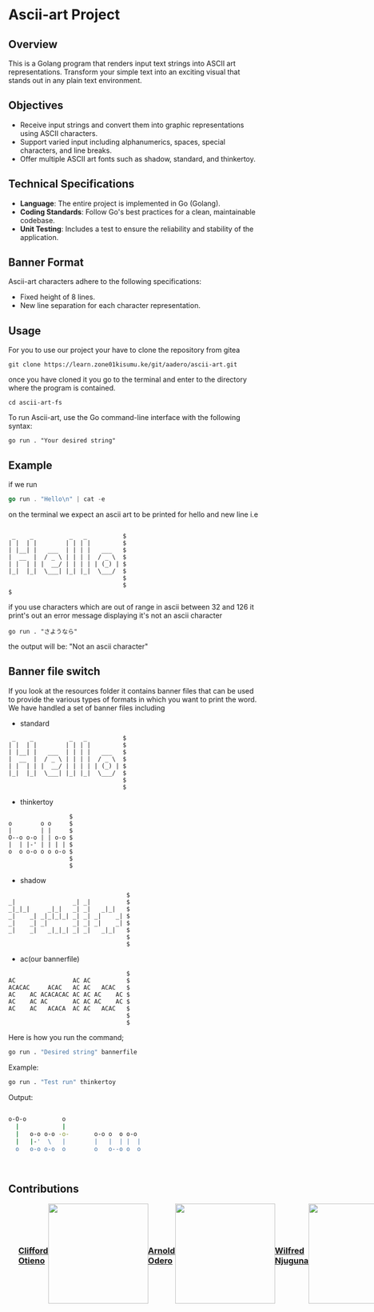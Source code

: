 # Ascii-art Project

## Overview

This is a Golang  program that renders input text strings into ASCII art representations. Transform your simple text into an exciting visual that stands out in any plain text environment.

## Objectives

- Receive input strings and convert them into graphic representations using ASCII characters.
- Support varied input including alphanumerics, spaces, special characters, and line breaks.
- Offer multiple ASCII art fonts such as shadow, standard, and thinkertoy.

## Technical Specifications

- **Language**: The entire project is implemented in Go (Golang).
- **Coding Standards**: Follow Go's best practices for a clean, maintainable codebase.
- **Unit Testing**: Includes a test to ensure the reliability and stability of the application.

## Banner Format

Ascii-art characters adhere to the following specifications:

- Fixed height of 8 lines.
- New line separation for each character representation.

## Usage
For you to use our project your have to clone the repository from gitea 

```shell
git clone https://learn.zone01kisumu.ke/git/aadero/ascii-art.git
```

once you have cloned it you go to the terminal and enter to the directory where the program is contained.

```shell
cd ascii-art-fs
```
To run Ascii-art, use the Go command-line interface with the following syntax:

```shell
go run . "Your desired string"
```

## Example

if we run 
```go
go run . "Hello\n" | cat -e
```
on the terminal we expect an ascii art to be printed for hello and new line i.e
```

 _    _          _   _          $
| |  | |        | | | |         $
| |__| |   ___  | | | |   ___   $
|  __  |  / _ \ | | | |  / _ \  $
| |  | | |  __/ | | | | | (_) | $
|_|  |_|  \___| |_| |_|  \___/  $
                                $
                                $
$
```

if you use characters which are out of range in ascii between 32 and 126 it print's out an error message displaying it's not an ascii character
```shell
go run . "さようなら" 
```
the output will be: "Not an ascii character"


## Banner file switch
If you look at the resources folder it contains banner files that can be used to provide the various types of formats in which you want to print the word. We have handled a set of banner files including 


* standard
``` 
 _    _          _   _          $
| |  | |        | | | |         $
| |__| |   ___  | | | |   ___   $
|  __  |  / _ \ | | | |  / _ \  $
| |  | | |  __/ | | | | | (_) | $
|_|  |_|  \___| |_| |_|  \___/  $
                                $
                                $
```

 * thinkertoy
```
                 $
o        o o     $
|        | |     $
O--o o-o | | o-o $
|  | |-' | | | | $
o  o o-o o o o-o $
                 $
                 $
```
* shadow
```
                                 $
_|                _| _|          $
_|_|_|     _|_|   _| _|   _|_|   $
_|    _| _|_|_|_| _| _| _|    _| $
_|    _| _|       _| _| _|    _| $
_|    _|   _|_|_| _| _|   _|_|   $
                                 $
                                 $
```
* ac(our bannerfile)
```
                                 $
AC                AC AC          $
ACACAC     ACAC   AC AC   ACAC   $
AC    AC ACACACAC AC AC AC    AC $
AC    AC AC       AC AC AC    AC $
AC    AC   ACACA  AC AC   ACAC   $
                                 $
                                 $
```

Here is how you run the command;
```bash
go run . "Desired string" bannerfile
```
Example:
```bash
go run . "Test run" thinkertoy
```
Output:
```bash
                                      
o-O-o          o                      
  |            |                      
  |   o-o o-o -o-       o-o o  o o-o  
  |   |-'  \   |        |   |  | |  | 
  o   o-o o-o  o        o   o--o o  o 
                                      
                                      
```

## Contributions

<div style="display: flex; justify-content: space-around; align-items: center;">
<div style ="text-align: center; margin: 10px;">
</div>

### [Clifford Otieno](https://learn.zone01kisumu.ke/git/cliffootieno)
<img src="https://learn.zone01kisumu.ke/git/avatars/7c3793c3fac1a5908d1646d153555890?size=870" width="200">

### [Arnold Odero](https://learn.zone01kisumu.ke/git/aadero)
<img src="https://learn.zone01kisumu.ke/git/avatars/3b0994024734dea36638192cb212b8f1?size=870" width="200">

### [Wilfred Njuguna](https://learn.zone01kisumu.ke/git/wnjuguna)
<img src="https://learn.zone01kisumu.ke/git/avatars/c9b7b96426b4781d5a16fef462551fb5?size=870" width="200">

